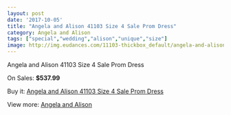 ```yaml
---
layout: post
date: '2017-10-05'
title: "Angela and Alison 41103 Size 4 Sale Prom Dress"
category: Angela and Alison
tags: ["special","wedding","alison","unique","size"]
image: http://img.eudances.com/11103-thickbox_default/angela-and-alison-41103-size-4-sale-prom-dress.jpg
---
```

Angela and Alison 41103 Size 4 Sale Prom Dress

On Sales: **$537.99**
<a href="https://www.eudances.com/en/angela-and-alison/3541-angela-and-alison-41103-size-4-sale-prom-dress.html"><amp-img layout="responsive" width="600" height="600" src="//img.eudances.com/11103-thickbox_default/angela-and-alison-41103-size-4-sale-prom-dress.jpg" alt="Angela and Alison 41103 Size 4 Sale Prom Dress 0" /></a>
<a href="https://www.eudances.com/en/angela-and-alison/3541-angela-and-alison-41103-size-4-sale-prom-dress.html"><amp-img layout="responsive" width="600" height="600" src="//img.eudances.com/11105-thickbox_default/angela-and-alison-41103-size-4-sale-prom-dress.jpg" alt="Angela and Alison 41103 Size 4 Sale Prom Dress 1" /></a>
<a href="https://www.eudances.com/en/angela-and-alison/3541-angela-and-alison-41103-size-4-sale-prom-dress.html"><amp-img layout="responsive" width="600" height="600" src="//img.eudances.com/11104-thickbox_default/angela-and-alison-41103-size-4-sale-prom-dress.jpg" alt="Angela and Alison 41103 Size 4 Sale Prom Dress 2" /></a>

Buy it: [Angela and Alison 41103 Size 4 Sale Prom Dress](https://www.eudances.com/en/angela-and-alison/3541-angela-and-alison-41103-size-4-sale-prom-dress.html "Angela and Alison 41103 Size 4 Sale Prom Dress")

View more: [Angela and Alison](https://www.eudances.com/en/69-Angela-and-Alison "Angela and Alison")
